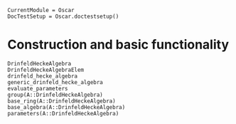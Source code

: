 ```@meta
CurrentModule = Oscar
DocTestSetup = Oscar.doctestsetup()
```

# Construction and basic functionality
```@docs
DrinfeldHeckeAlgebra
DrinfeldHeckeAlgebraElem
drinfeld_hecke_algebra
generic_drinfeld_hecke_algebra
evaluate_parameters
group(A::DrinfeldHeckeAlgebra)
base_ring(A::DrinfeldHeckeAlgebra)
base_algebra(A::DrinfeldHeckeAlgebra)
parameters(A::DrinfeldHeckeAlgebra)
```
